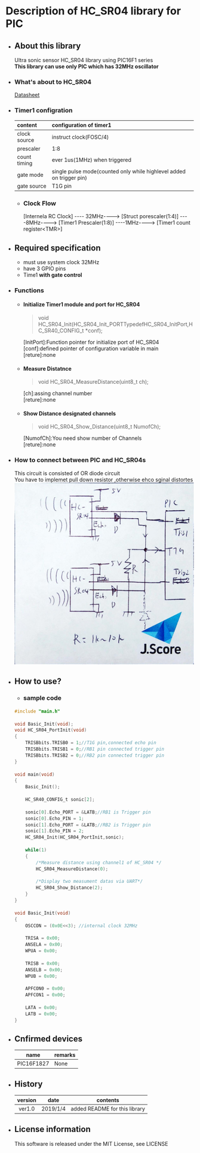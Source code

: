 # Description of  HC_SR04 library for PIC

- ## About this library
    Ultra sonic sensor HC_SR04 library using PIC16F1 series   
    **This library can use only PIC which has 32MHz oscillator**

- ### What's about to HC_SR04
    [Datasheet](http://akizukidenshi.com/download/ds/sainsmar/hc-sr04_ultrasonic_module_user_guidejohn_b.pdf)

- ### Timer1 configration   
    |content|configuration of timer1|
    |---|---|
    |clock source | instruct clock(FOSC/4)|
    |prescaler    | 1:8|
    |count timing | ever 1us(1MHz) when triggered|
    |gate mode    | single pulse mode(counted only while highlevel added on trigger pin)|
    |gate source  | T1G pin|
    - ### Clock Flow
        [Internela RC Clock]  ---- 32MHz----> [Struct porescaler(1:4)] ----8MHz----> [Timer1 Prescaler(1:8)] ----1MHz----> [Timer1 count register\<TMR>]

- ## Required specification
    - must use system clock 32MHz
    - have 3 GPIO pins
    - Time1 **with gate control**

- ### Functions
    - #### Initialize Timer1 module and port for HC_SR04
        >void HC_SR04_Init(HC_SR04_Init_PORTTypedefHC_SR04_InitPort,HC_SR40_CONFIG_t *conf);   
        
        [InitPort]:Function pointer for initialize port of HC_SR04   
        [conf]:defined pointer of configuration variable in main   
        [reture]:none
        
    - #### Measure Distatnce
        > void HC_SR04_MeasureDistance(uint8_t ch);   
        
        [ch]:assing channel number   
        [reture]:none

    - #### Show Distance designated channels
        > void HC_SR04_Show_Distance(uint8_t NumofCh);   

        [NumofCh]:You need show number of Channels   
        [reture]:none

- ### How to connect between PIC and HC_SR04s
    This circuit is consisted of OR diode circuit   
    You have to implemet pull down resistor ,otherwise ehco sginal distortes 
    ![figure1](./HowtoConnect.jpg)


- ## How to use?
    - ### sample code
    ~~~c
    #include "main.h"

    void Basic_Init(void);
    void HC_SR04_PortInit(void)    
    { 
        TRISBbits.TRISB0 = 1;//T1G pin,connected echo pin
        TRISBbits.TRISB1 = 0;//RB1 pin connected trigger pin
        TRISBbits.TRISB2 = 0;//RB2 pin connected trigger pin
    }

    void main(void) 
    {
        Basic_Init();

        HC_SR40_CONFIG_t sonic[2];
        
        sonic[0].Echo_PORT = &LATB;//RB1 is Trigger pin 
        sonic[0].Echo_PIN = 1;
        sonic[1].Echo_PORT = &LATB;//RB2 is Trigger pin 
        sonic[1].Echo_PIN = 2;
        HC_SR04_Init(HC_SR04_PortInit,sonic);

        while(1)
        {
            /*Measure distance using channel1 of HC_SR04 */
            HC_SR04_MeasureDistance(0);
            
            /*Display two measument datas via UART*/
            HC_SR04_Show_Distance(2);
        }
    }

    void Basic_Init(void)
    {
        OSCCON = (0x0E<<3); //internal clock 32MHz
        
        TRISA = 0x00;
        ANSELA = 0x00;   
        WPUA = 0x00;
        
        TRISB = 0x00;
        ANSELB = 0x00;
        WPUB = 0x00;
        
        APFCON0 = 0x00;
        APFCON1 = 0x00;
        
        LATA = 0x00;
        LATB = 0x00;
    }
    ~~~
    
- ## Cnfirmed devices 
    |name|remarks|
    |:--:|:------|
    |PIC16F1827|None|

- ## History
    |version  |date|contents |
    |:-----:|:-------:|:----------------:|
    |ver1.0 |2019/1/4|added README for this library|

- ## License information
    This software is released under the MIT License, see LICENSE
